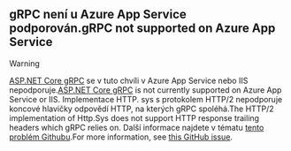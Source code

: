 ## <a name="grpc-not-supported-on-azure-app-service"></a><span data-ttu-id="91fb0-101">gRPC není u Azure App Service podporován.</span><span class="sxs-lookup"><span data-stu-id="91fb0-101">gRPC not supported on Azure App Service</span></span>

> [!WARNING]
> <span data-ttu-id="91fb0-102">[ASP.NET Core gRPC](xref:grpc/index) se v tuto chvíli v Azure App Service nebo IIS nepodporuje.</span><span class="sxs-lookup"><span data-stu-id="91fb0-102">[ASP.NET Core gRPC](xref:grpc/index) is not currently supported on Azure App Service or IIS.</span></span> <span data-ttu-id="91fb0-103">Implementace HTTP. sys s protokolem HTTP/2 nepodporuje koncové hlavičky odpovědí HTTP, na kterých gRPC spoléhá.</span><span class="sxs-lookup"><span data-stu-id="91fb0-103">The HTTP/2 implementation of Http.Sys does not support HTTP response trailing headers which gRPC relies on.</span></span> <span data-ttu-id="91fb0-104">Další informace najdete v tématu [tento problém Githubu](https://github.com/dotnet/AspNetCore/issues/9020).</span><span class="sxs-lookup"><span data-stu-id="91fb0-104">For more information, see [this GitHub issue](https://github.com/dotnet/AspNetCore/issues/9020).</span></span>
